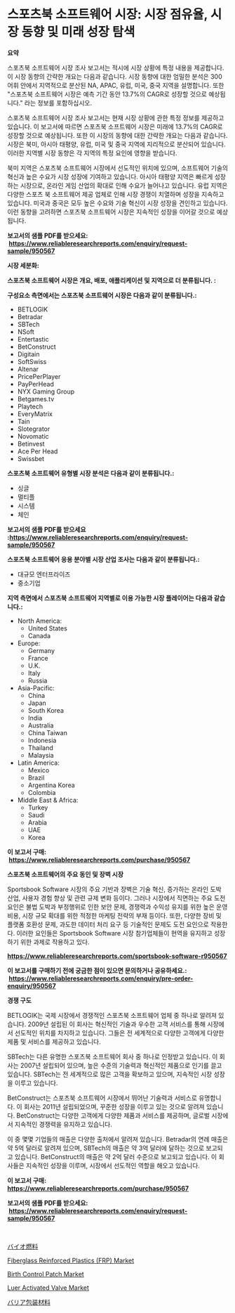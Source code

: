 <p><h1>스포츠북 소프트웨어 시장: 시장 점유율, 시장 동향 및 미래 성장 탐색</h1></p><p><strong>요약</strong></p>
<p><p>스포츠북 소프트웨어 시장 조사 보고서는 적시에 시장 상황에 특정 내용을 제공합니다. 이 시장 동향의 간략한 개요는 다음과 같습니다. 시장 동향에 대한 엄밀한 분석은 300 어휘 안에서 지역적으로 분산된 NA, APAC, 유럽, 미국, 중국 지역을 설명합니다. 또한 "스포츠북 소프트웨어 시장은 예측 기간 동안 13.7%의 CAGR로 성장할 것으로 예상됩니다." 라는 정보를 포함하십시오.</p><p>스포츠북 소프트웨어 시장 조사 보고서는 현재 시장 상황에 관한 특정 정보를 제공하고 있습니다. 이 보고서에 따르면 스포츠북 소프트웨어 시장은 미래에 13.7%의 CAGR로 성장할 것으로 예상됩니다. 또한 이 시장의 동향에 대한 간략한 개요는 다음과 같습니다. 시장은 북미, 아시아 태평양, 유럽, 미국 및 중국 지역에 지리적으로 분산되어 있습니다. 이러한 지역별 시장 동향은 각 지역의 특정 요인에 영향을 받습니다.</p><p>북미 지역은 스포츠북 소프트웨어 시장에서 선도적인 위치에 있으며, 소프트웨어 기술의 혁신과 높은 수요가 시장 성장에 기여하고 있습니다. 아시아 태평양 지역은 빠르게 성장하는 시장으로, 온라인 게임 산업의 확대로 인해 수요가 늘어나고 있습니다. 유럽 지역은 다양한 스포츠 북 소프트웨어 제공 업체로 인해 시장 경쟁이 치열하며 성장을 지속하고 있습니다. 미국과 중국은 모두 높은 수요와 기술 혁신이 시장 성장을 견인하고 있습니다. 이런 동향을 고려하면 스포츠북 소프트웨어 시장은 지속적인 성장을 이어갈 것으로 예상됩니다.</p></p>
<p><strong>보고서의 샘플 PDF를 받으세요: &nbsp;<a href="https://www.reliableresearchreports.com/enquiry/request-sample/950567">https://www.reliableresearchreports.com/enquiry/request-sample/950567</a></strong></p>
<p><strong>시장 세분화:</strong></p>
<p><strong> 스포츠북 소프트웨어 시장은 개요, 배포, 애플리케이션 및 지역으로 더 분류됩니다. :</strong></p>
<p><strong>구성요소 측면에서는 스포츠북 소프트웨어 시장은 다음과 같이 분류됩니다.:</strong></p>
<p><ul><li>BETLOGIK</li><li>Betradar</li><li>SBTech</li><li>NSoft</li><li>Entertastic</li><li>BetConstruct</li><li>Digitain</li><li>SoftSwiss</li><li>Altenar</li><li>PricePerPlayer</li><li>PayPerHead</li><li>NYX Gaming Group</li><li>Betgames.tv</li><li>Playtech</li><li>EveryMatrix</li><li>Tain</li><li>Slotegrator</li><li>Novomatic</li><li>Betinvest</li><li>Ace Per Head</li><li>Swissbet</li></ul></p>
<p><strong> 스포츠북 소프트웨어 유형별 시장 분석은 다음과 같이 분류됩니다.:</strong></p>
<p><ul><li>싱글</li><li>멀티플</li><li>시스템</li><li>체인</li></ul></p>
<p><strong>보고서의 샘플 PDF를 받으세요 :<a href="https://www.reliableresearchreports.com/enquiry/request-sample/950567">https://www.reliableresearchreports.com/enquiry/request-sample/950567</a></strong></p>
<p><strong> 스포츠북 소프트웨어 응용 분야별 시장 산업 조사는 다음과 같이 분류됩니다.:</strong></p>
<p><ul><li>대규모 엔터프라이즈</li><li>중소기업</li></ul></p>
<p><strong>지역 측면에서 스포츠북 소프트웨어 지역별로 이용 가능한 시장 플레이어는 다음과 같습니다.:</strong></p>
<p><ul>
    <li>
        North America:
        <ul>
            <li>United States</li>
            <li>Canada</li>
        </ul>
    </li>
    <li>
        Europe:
        <ul>
            <li>Germany</li>
            <li>France</li>
            <li>U.K.</li>
            <li>Italy</li>
            <li>Russia</li>
        </ul>
    </li>
    <li>
        Asia-Pacific:
        <ul>
            <li>China</li>
            <li>Japan</li>
            <li>South Korea</li>
            <li>India</li>
            <li>Australia</li>
            <li>China Taiwan</li>
            <li>Indonesia</li>
            <li>Thailand</li>
            <li>Malaysia</li>
        </ul>
    </li>
    <li>
        Latin America:
        <ul>
            <li>Mexico</li>
            <li>Brazil</li>
            <li>Argentina Korea</li>
            <li>Colombia</li>
        </ul>
    </li>
    <li>
        Middle East & Africa:
        <ul>
            <li>Turkey</li>
            <li>Saudi</li>
            <li>Arabia</li>
            <li>UAE</li>
            <li>Korea</li>
        </ul>
    </li>
    </ul></p>
<p><strong>이 보고서 구매: &nbsp;<a href="https://www.reliableresearchreports.com/purchase/950567">https://www.reliableresearchreports.com/purchase/950567</a></strong></p>
<p><strong>스포츠북 소프트웨어의 주요 동인 및 장벽 시장</strong></p>
<p><p>Sportsbook Software 시장의 주요 기반과 장벽은 기술 혁신, 증가하는 온라인 도박 산업, 사용자 경험 향상 및 관련 규제 변화 등이다. 그러나 시장에서 직면하는 주요 도전 요인은 불법 도박과 부정행위로 인한 보안 문제, 경쟁력과 수익성 유지를 위한 높은 운영 비용, 시장 규모 확대를 위한 적정한 마케팅 전략의 부재 등이다. 또한, 다양한 장비 및 플랫폼 호환성 문제, 과도한 데이터 처리 요구 등 기술적인 문제도 도전 요인으로 작용한다. 이러한 요인들은 Sportsbook Software 시장 참가업체들이 현역을 유지하고 성장하기 위한 과제로 작용하고 있다.</p></p>
<p><strong><a href="https://www.reliableresearchreports.com/sportsbook-software-r950567">https://www.reliableresearchreports.com/sportsbook-software-r950567</a></strong></p>
<p><strong>이 보고서를 구매하기 전에 궁금한 점이 있으면 문의하거나 공유하세요.: &nbsp;<a href="https://www.reliableresearchreports.com/enquiry/pre-order-enquiry/950567">https://www.reliableresearchreports.com/enquiry/pre-order-enquiry/950567</a></strong></p>
<p><strong>경쟁 구도</strong></p>
<p><p>BETLOGIK는 국제 시장에서 경쟁적인 스포츠북 소프트웨어 업체 중 하나로 알려져 있습니다. 2009년 설립된 이 회사는 혁신적인 기술과 우수한 고객 서비스를 통해 시장에서 선도적인 위치를 차지하고 있습니다. 그들은 전 세계적으로 다양한 고객에게 다양한 제품 및 서비스를 제공하고 있습니다.</p><p>SBTech는 다른 유명한 스포츠북 소프트웨어 회사 중 하나로 인정받고 있습니다. 이 회사는 2007년 설립되어 있으며, 높은 수준의 기술력과 혁신적인 제품으로 인기를 끌고 있습니다. SBTech는 전 세계적으로 많은 고객을 확보하고 있으며, 지속적인 시장 성장을 이루고 있습니다.</p><p>BetConstruct는 스포츠북 소프트웨어 시장에서 뛰어난 기술력과 서비스로 유명합니다. 이 회사는 2011년 설립되었으며, 꾸준한 성장을 이루고 있는 것으로 알려져 있습니다. BetConstruct는 다양한 고객에게 다양한 제품과 서비스를 제공하며, 글로벌 시장에서 지속적인 경쟁력을 유지하고 있습니다.</p><p>이 중 몇몇 기업들의 매출은 다양한 출처에서 알려져 있습니다. Betradar의 연례 매출은 약 5억 달러로 알려져 있으며, SBTech의 매출은 약 3억 달러에 달하는 것으로 보고되고 있습니다. BetConstruct의 매출은 약 2억 달러 수준으로 보고되고 있습니다. 이 회사들은 지속적인 성장을 이루며, 시장에서 선도적인 역할을 해오고 있습니다.</p></p>
<p><strong>이 보고서 구매: &nbsp; <a href="https://www.reliableresearchreports.com/purchase/950567">https://www.reliableresearchreports.com/purchase/950567</a></strong></p>
<p><strong>보고서의 샘플 PDF를 받으세요: &nbsp;<a href="https://www.reliableresearchreports.com/enquiry/request-sample/950567">https://www.reliableresearchreports.com/enquiry/request-sample/950567</a></strong><strong></strong></p>
<p>&nbsp;</p>
<p><p><a href="https://github.com/Sophiaard2003/Market-Research-Report-List-1/blob/main/387842848082.md">バイオ燃料</a></p><p><a href="https://issuu.com/reportprime-2/docs/fiberglass-reinforced-plastics-frp-market-size-203">Fiberglass Reinforced Plastics (FRP) Market</a></p><p><a href="https://github.com/markusgodoy/Market-Research-Report-List-3/blob/main/birth-control-patch-market.md">Birth Control Patch Market</a></p><p><a href="https://github.com/luckyshygirl/Market-Research-Report-List-4/blob/main/luer-activated-valve-market.md">Luer Activated Valve Market</a></p><p><a href="https://github.com/hilmi-2a/Market-Research-Report-List-1/blob/main/104356648081.md">バリア包装材料</a></p></p>